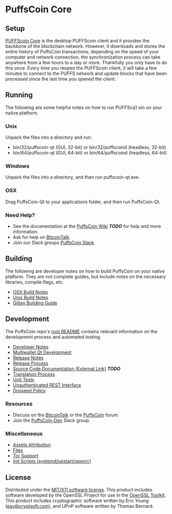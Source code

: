 PuffsCoin Core
=====================

Setup
---------------------
[PUFFScoin Core](http://puffscoin.ca/wallets) is the desktop PUFFScoin client and it provides the backbone of the blockchain network. However, it downloads and stores the entire history of PuffsCoin transactions; depending on the speed of your computer and network connection, the synchronization process can take anywhere from a few hours to a day or more. Thankfully you only have to do this once. Every time you reopen the PUFFScoin client, it will take a few minutes to connect to the PUFFS network and update blocks that have been processed since the last time you opened the client.

Running
---------------------
The following are some helpful notes on how to run PUFFScq1 oin on your native platform.

### Unix

Unpack the files into a directory and run:

- bin/32/puffscoin-qt (GUI, 32-bit) or bin/32/puffscoind (headless, 32-bit)
- bin/64/puffscoin-qt (GUI, 64-bit) or bin/64/puffscoind (headless, 64-bit)

### Windows

Unpack the files into a directory, and then run puffscoin-qt.exe.

### OSX

Drag PuffsCoin-Qt to your applications folder, and then run PuffsCoin-Qt.

### Need Help?

* See the documentation at the [PuffsCoin Wiki](https://) ***TODO***
for help and more information.
* Ask for help on [BitcoinTalk](https://bitcointalk.org/index.php).
* Join our Slack groups [PuffsCoin Slack](https://).

Building
---------------------
The following are developer notes on how to build PuffsCoin on your native platform. They are not complete guides, but include notes on the necessary libraries, compile flags, etc.

- [OSX Build Notes](build-osx.md)
- [Unix Build Notes](build-unix.md)
- [Gitian Building Guide](gitian-building.md)

Development
---------------------
The PuffsCoin repo's [root README](https://github.com/https://github.com/SpacemanSpliff99/PUFFSco./blob/master/README.md) contains relevant information on the development process and automated testing.

- [Developer Notes](developer-notes.md)
- [Multiwallet Qt Development](multiwallet-qt.md)
- [Release Notes](release-notes.md)
- [Release Process](release-process.md)
- [Source Code Documentation (External Link)](https://dev.visucore.com/bitcoin/doxygen/) ***TODO***
- [Translation Process](translation_process.md)
- [Unit Tests](unit-tests.md)
- [Unauthenticated REST Interface](REST-interface.md)
- [Dnsseed Policy](dnsseed-policy.md)

### Resources

* Discuss on the [BitcoinTalk](***TODO***) or the [PuffsCoin](http://forum.puffscoin.com/) forum.
* Join the [PuffsCoin-Dev](***TODO***) Slack group.

### Miscellaneous
- [Assets Attribution](assets-attribution.md)
- [Files](files.md)
- [Tor Support](tor.md)
- [Init Scripts (systemd/upstart/openrc)](init.md)

License
---------------------
Distributed under the [MIT/X11 software license](http://www.opensource.org/licenses/mit-license.php).
This product includes software developed by the OpenSSL Project for use in the [OpenSSL Toolkit](https://www.openssl.org/). This product includes
cryptographic software written by Eric Young ([eay@cryptsoft.com](mailto:eay@cryptsoft.com)), and UPnP software written by Thomas Bernard.
